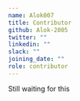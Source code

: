 ```yaml
---
name: Alok007
title: Contributor
github: Alok-2005
twitter: ""
linkedin: ""
slack: ""
joining_date: ""
role: contributor
---
```


Still waiting for this
